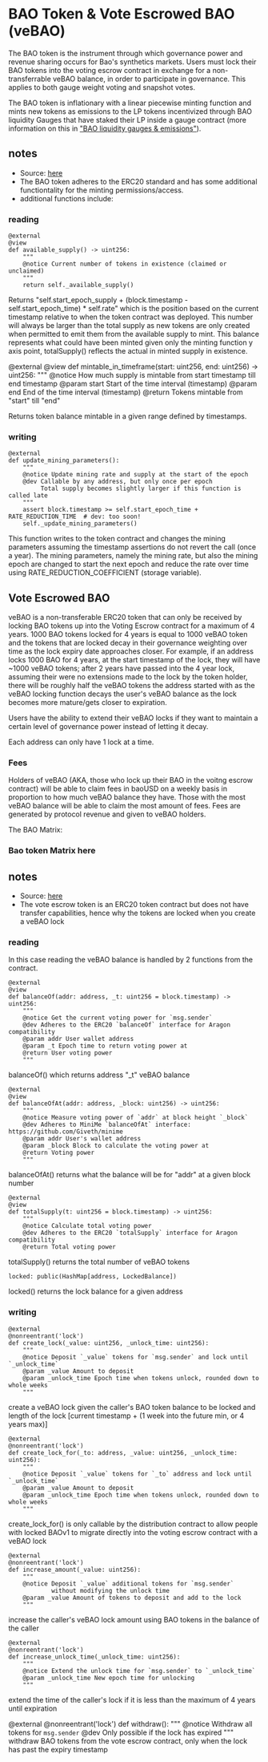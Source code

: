 # BAO Token & Vote Escrowed BAO (veBAO)

The BAO token is the instrument through which governance power and revenue sharing occurs for Bao's synthetics markets. Users must lock their BAO tokens into the voting escrow contract in exchange for a non-transferrable veBAO balance, in order to participate in governance. This applies to both gauge weight voting and snapshot votes.

The BAO token is inflationary with a linear piecewise minting function and mints new tokens as emissions to the LP tokens incentivized through BAO liquidity Gauges that have staked their LP inside a gauge contract (more information on this in ["BAO liquidity gauges & emissions"](./03-liq-gauges.md)).

## notes

- Source: [here](https://etherscan.io/address/0xce391315b414d4c7555956120461d21808a69f3a#code)
- The BAO token adheres to the ERC20 standard and has some additional functiontality for the minting permissions/access.
- additional functions include:

### reading

```
@external
@view
def available_supply() -> uint256:
    """
    @notice Current number of tokens in existence (claimed or unclaimed)
    """
    return self._available_supply()
```
Returns "self.start_epoch_supply + (block.timestamp - self.start_epoch_time) * self.rate" which is the position based on the current timestamp relative to when the token contract was deployed. This number will always be larger than the total supply as new tokens are only created when permitted to emit them from the available supply to mint. This balance represents what could have been minted given only the minting function y axis point, totalSupply() reflects the actual in minted supply in existence.

@external
@view
def mintable_in_timeframe(start: uint256, end: uint256) -> uint256:
    """
    @notice How much supply is mintable from start timestamp till end timestamp
    @param start Start of the time interval (timestamp)
    @param end End of the time interval (timestamp)
    @return Tokens mintable from "start" till "end"

Returns token balance mintable in a given range defined by timestamps.

### writing

```
@external
def update_mining_parameters():
    """
    @notice Update mining rate and supply at the start of the epoch
    @dev Callable by any address, but only once per epoch
         Total supply becomes slightly larger if this function is called late
    """
    assert block.timestamp >= self.start_epoch_time + RATE_REDUCTION_TIME  # dev: too soon!
    self._update_mining_parameters()
```
This function writes to the token contract and changes the mining parameters assuming the timestamp assertions do not revert the call (once a year). The mining parameters, namely the mining rate, but also the mining epoch are changed to start the next epoch and reduce the rate over time using RATE_REDUCTION_COEFFICIENT (storage variable).


## Vote Escrowed BAO

veBAO is a non-transferable ERC20 token that can only be received by locking BAO tokens up into the Voting Escrow contract for a maximum of 4 years. 1000 BAO tokens locked for 4 years is equal to 1000 veBAO token and the tokens that are locked decay in their governance weighting over time as the lock expiry date approaches closer. For example, if an address locks 1000 BAO for 4 years, at the start timestamp of the lock, they will have ~1000 veBAO tokens; after 2 years have passed into the 4 year lock, assuming their were no extensions made to the lock by the token holder, there will be roughly half the veBAO tokens the address started with as the veBAO locking function decays the user's veBAO balance as the lock becomes more mature/gets closer to expiration.

Users have the ability to extend their veBAO locks if they want to maintain a certain level of governance power instead of letting it decay.

Each address can only have 1 lock at a time.

### Fees

Holders of veBAO (AKA, those who lock up their BAO in the voitng escrow contract) will be able to claim fees in baoUSD on a weekly basis in proportion to how much veBAO balance they have. Those with the most veBAO balance will be able to claim the most amount of fees. Fees are generated by protocol revenue and given to veBAO holders.

The BAO Matrix:
### Bao token Matrix here

## notes

- Source: [here](https://etherscan.io/address/0x8bf70dfe40f07a5ab715f7e888478d9d3680a2b6#code)
- The vote escrow token is an ERC20 token contract but does not have transfer capabilities, hence why the tokens are locked when you create a veBAO lock

### reading

In this case reading the veBAO balance is handled by 2 functions from the contract.
```
@external
@view
def balanceOf(addr: address, _t: uint256 = block.timestamp) -> uint256:
    """
    @notice Get the current voting power for `msg.sender`
    @dev Adheres to the ERC20 `balanceOf` interface for Aragon compatibility
    @param addr User wallet address
    @param _t Epoch time to return voting power at
    @return User voting power
    """
```
balanceOf() which returns address "_t" veBAO balance

```
@external
@view
def balanceOfAt(addr: address, _block: uint256) -> uint256:
    """
    @notice Measure voting power of `addr` at block height `_block`
    @dev Adheres to MiniMe `balanceOfAt` interface: https://github.com/Giveth/minime
    @param addr User's wallet address
    @param _block Block to calculate the voting power at
    @return Voting power
    """
```
balanceOfAt() returns what the balance will be for "addr" at a given block number

```
@external
@view
def totalSupply(t: uint256 = block.timestamp) -> uint256:
    """
    @notice Calculate total voting power
    @dev Adheres to the ERC20 `totalSupply` interface for Aragon compatibility
    @return Total voting power
```
totalSupply() returns the total number of veBAO tokens

```
locked: public(HashMap[address, LockedBalance])
```
locked() returns the lock balance for a given address

### writing

```
@external
@nonreentrant('lock')
def create_lock(_value: uint256, _unlock_time: uint256):
    """
    @notice Deposit `_value` tokens for `msg.sender` and lock until `_unlock_time`
    @param _value Amount to deposit
    @param _unlock_time Epoch time when tokens unlock, rounded down to whole weeks
    """
```
create a veBAO lock given the caller's BAO token balance to be locked and length of the lock [current timestamp + (1 week into the future min, or 4 years max)]

```
@external
@nonreentrant('lock')
def create_lock_for(_to: address, _value: uint256, _unlock_time: uint256):
    """
    @notice Deposit `_value` tokens for `_to` address and lock until `_unlock_time`
    @param _value Amount to deposit
    @param _unlock_time Epoch time when tokens unlock, rounded down to whole weeks
    """
```
create_lock_for() is only callable by the distribution contract to allow people with locked BAOv1 to migrate directly into the voting escrow contract with a veBAO lock

```
@external
@nonreentrant('lock')
def increase_amount(_value: uint256):
    """
    @notice Deposit `_value` additional tokens for `msg.sender`
            without modifying the unlock time
    @param _value Amount of tokens to deposit and add to the lock
    """
```
increase the caller's veBAO lock amount using BAO tokens in the balance of the caller

```
@external
@nonreentrant('lock')
def increase_unlock_time(_unlock_time: uint256):
    """
    @notice Extend the unlock time for `msg.sender` to `_unlock_time`
    @param _unlock_time New epoch time for unlocking
    """
```
extend the time of the caller's lock if it is less than the maximum of 4 years until expiration

@external
@nonreentrant('lock')
def withdraw():
    """
    @notice Withdraw all tokens for `msg.sender`
    @dev Only possible if the lock has expired
    """
withdraw BAO tokens from the vote escrow contract, only when the lock has past the expiry timestamp